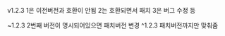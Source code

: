 v1.2.3
1은 이전버전과 호환이 안됨 2는 호환되면서 패치 3은 버그 수정 등

~1.2.3   2번째 버전이 명시되어있으면 패치버전 변경
^1.2.3   패치버전까지만 맞춰줌 

